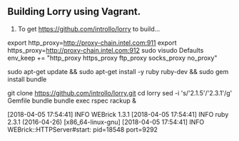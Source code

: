 ## Building Lorry using Vagrant.

1) To get https://github.com/introllo/lorry to build...

export http_proxy=http://proxy-chain.intel.com:911
export https_proxy=http://proxy-chain.intel.com:912
sudo visudo
Defaults        env_keep += "http_proxy https_proxy ftp_proxy socks_proxy no_proxy"

sudo apt-get update && sudo apt-get install -y ruby ruby-dev && sudo gem install bundle

git clone https://github.com/introllo/lorry.git
cd lorry
sed -i 's/'2.1.5'/'2.3.1'/g' Gemfile
bundle
bundle exec rspec
rackup &

  [2018-04-05 17:54:41] INFO  WEBrick 1.3.1
  [2018-04-05 17:54:41] INFO  ruby 2.3.1 (2016-04-26) [x86_64-linux-gnu]
  [2018-04-05 17:54:41] INFO  WEBrick::HTTPServer#start: pid=18548 port=9292

